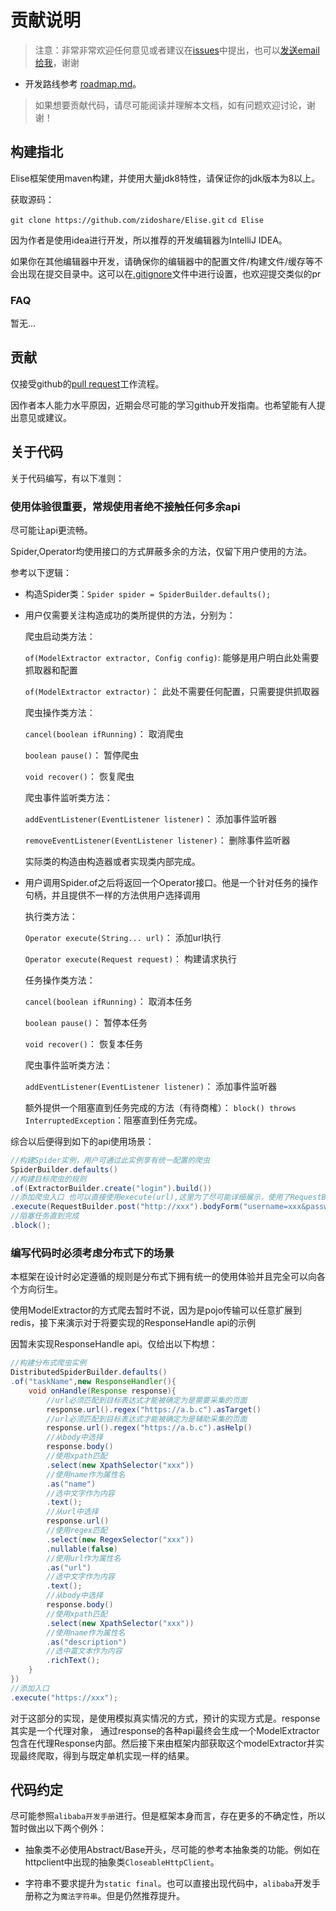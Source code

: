 # 贡献说明

> 注意：非常非常欢迎任何意见或者建议在[issues](https://github.com/zidoshare/Elise/issues)中提出，也可以[发送email给我](mailto:wuhongxu1208@gmail.com)，谢谢

* 开发路线参考 [roadmap.md](./roadmap.md)。

> 如果想要贡献代码，请尽可能阅读并理解本文档，如有问题欢迎讨论，谢谢！

## 构建指北

Elise框架使用maven构建，并使用大量jdk8特性，请保证你的jdk版本为8以上。

获取源码：

`git clone https://github.com/zidoshare/Elise.git`
`cd Elise`

因为作者是使用idea进行开发，所以推荐的开发编辑器为IntelliJ IDEA。

如果你在其他编辑器中开发，请确保你的编辑器中的配置文件/构建文件/缓存等不会出现在提交目录中。这可以在[.gitignore](https://git-scm.com/docs/gitignore)文件中进行设置，也欢迎提交类似的pr

### FAQ

暂无...

## 贡献

仅接受github的[pull request](https://help.github.com/articles/about-pull-requests/)工作流程。

因作者本人能力水平原因，近期会尽可能的学习github开发指南。也希望能有人提出意见或建议。

## 关于代码

关于代码编写，有以下准则：

### 使用体验很重要，常规使用者绝不接触任何多余api

尽可能让api更流畅。

Spider,Operator均使用接口的方式屏蔽多余的方法，仅留下用户使用的方法。

参考以下逻辑：

* 构造Spider类：`Spider spider = SpiderBuilder.defaults();`

* 用户仅需要关注构造成功的类所提供的方法，分别为：

    爬虫启动类方法：

    `of(ModelExtractor extractor, Config config)`: 能够是用户明白此处需要抓取器和配置

    `of(ModelExtractor extractor)`： 此处不需要任何配置，只需要提供抓取器

    爬虫操作类方法：

    `cancel(boolean ifRunning)`： 取消爬虫

    `boolean pause()`： 暂停爬虫

    `void recover()`： 恢复爬虫

    爬虫事件监听类方法：

    `addEventListener(EventListener listener)`： 添加事件监听器

    `removeEventListener(EventListener listener)`： 删除事件监听器

    实际类的构造由构造器或者实现类内部完成。

* 用户调用Spider.of之后将返回一个Operator接口。他是一个针对任务的操作句柄，并且提供不一样的方法供用户选择调用

  执行类方法：

    `Operator execute(String... url)`： 添加url执行

    `Operator execute(Request request)`： 构建请求执行

  任务操作类方法：

    `cancel(boolean ifRunning)`： 取消本任务

    `boolean pause()`： 暂停本任务

    `void recover()`： 恢复本任务

  爬虫事件监听类方法：

    `addEventListener(EventListener listener)`： 添加事件监听器

  额外提供一个阻塞直到任务完成的方法（有待商榷）：
    `block() throws InterruptedException`：阻塞直到任务完成。

综合以后便得到如下的api使用场景：

```java
//构建Spider实例，用户可通过此实例享有统一配置的爬虫
SpiderBuilder.defaults()
//构建目标爬虫的规则
.of(ExtractorBuilder.create("login").build())
//添加爬虫入口 也可以直接使用execute(url),这里为了尽可能详细展示，使用了RequestBuilder来构建更具体的请求
.execute(RequestBuilder.post("http://xxx").bodyForm("username=xxx&password=xxx").build())
//阻塞任务直到完成
.block();

```

### 编写代码时必须考虑分布式下的场景

本框架在设计时必定遵循的规则是分布式下拥有统一的使用体验并且完全可以向各个方向衍生。

使用ModelExtractor的方式爬去暂时不说，因为是pojo传输可以任意扩展到redis，接下来演示对于将要实现的ResponseHandle api的示例

因暂未实现ResponseHandle api。仅给出以下构想：

```java
//构建分布式爬虫实例
DistributedSpiderBuilder.defaults()
.of("taskName",new ResponseHandler(){
    void onHandle(Response response){
        //url必须匹配到目标表达式才能被确定为是需要采集的页面
        response.url().regex("https://a.b.c").asTarget()
        //url必须匹配到目标表达式才能被确定为是辅助采集的页面
        response.url().regex("https://a.b.c").asHelp()
        //从body中选择
        response.body()
        //使用xpath匹配
        .select(new XpathSelector("xxx"))
        //使用name作为属性名
        .as("name")
        //选中文字作为内容
        .text();
        //从url中选择
        response.url()
        //使用regex匹配
        .select(new RegexSelector("xxx"))
        .nullable(false)
        //使用url作为属性名
        .as("url")
        //选中文字作为内容
        .text();
        //从body中选择
        response.body()
        //使用xpath匹配
        .select(new XpathSelector("xxx"))
        //使用name作为属性名
        .as("description")
        //选中富文本作为内容
        .richText();
    }
})
//添加入口
.execute("https://xxx");
```

对于这部分的实现，是使用模拟真实情况的方式，预计的实现方式是。response其实是一个代理对象，
通过response的各种api最终会生成一个ModelExtractor包含在代理Response内部。然后接下来由框架内部获取这个modelExtractor并实现最终爬取，得到与既定单机实现一样的结果。

## 代码约定

尽可能参照`alibaba开发手册`进行。但是框架本身而言，存在更多的不确定性，所以暂时做出以下两个例外：

* 抽象类不必使用Abstract/Base开头，尽可能的参考本抽象类的功能。例如在httpclient中出现的抽象类`CloseableHttpClient`。

* 字符串不要求提升为`static final`。也可以直接出现代码中，`alibaba`开发手册称之为`魔法字符串`。但是仍然推荐提升。
